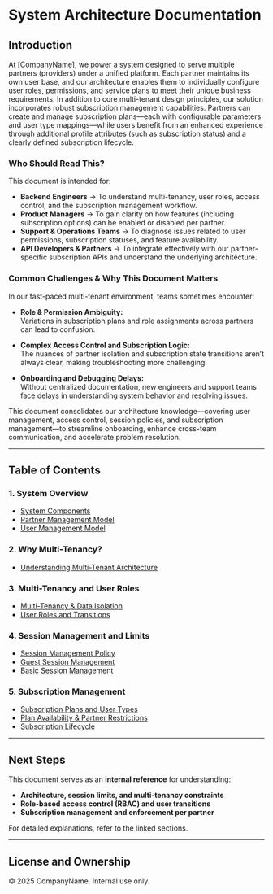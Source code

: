 # **System Architecture Documentation**

## Introduction
At [CompanyName], we power a system designed to serve multiple partners (providers) under a unified platform. Each partner maintains its own user base, and our architecture enables them to individually configure user roles, permissions, and service plans to meet their unique business requirements. In addition to core multi-tenant design principles, our solution incorporates robust subscription management capabilities. Partners can create and manage subscription plans—each with configurable parameters and user type mappings—while users benefit from an enhanced experience through additional profile attributes (such as subscription status) and a clearly defined subscription lifecycle.

### Who Should Read This?
This document is intended for:

- **Backend Engineers** → To understand multi-tenancy, user roles, access control, and the subscription management workflow.
- **Product Managers** → To gain clarity on how features (including subscription options) can be enabled or disabled per partner.
- **Support & Operations Teams** → To diagnose issues related to user permissions, subscription statuses, and feature availability.
- **API Developers & Partners** → To integrate effectively with our partner-specific subscription APIs and understand the underlying architecture.

### Common Challenges & Why This Document Matters

In our fast-paced multi-tenant environment, teams sometimes encounter:

- **Role & Permission Ambiguity:**  
  Variations in subscription plans and role assignments across partners can lead to confusion.

- **Complex Access Control and Subscription Logic:**  
  The nuances of partner isolation and subscription state transitions aren’t always clear, making troubleshooting more challenging.

- **Onboarding and Debugging Delays:**  
  Without centralized documentation, new engineers and support teams face delays in understanding system behavior and resolving issues.

This document consolidates our architecture knowledge—covering user management, access control, session policies, and subscription management—to streamline onboarding, enhance cross-team communication, and accelerate problem resolution.

---

## **Table of Contents**

### **1. System Overview**

- [System Components](./architecture/system_components.md)
- [Partner Management Model](./architecture/partner_management.md)
- [User Management Model](./architecture/user_management.md)

### **2. Why Multi-Tenancy?**

- [Understanding Multi-Tenant Architecture](./why_multi_tenancy.md)

### **3. Multi-Tenancy and User Roles**

- [Multi-Tenancy & Data Isolation](./security/multi_tenancy.md)
- [User Roles and Transitions](./security/rbac.md)

### **4. Session Management and Limits**

- [Session Management Policy](./sessions/session_management_policy.md)
- [Guest Session Management](./sessions/guest_session_management.md)
- [Basic Session Management](./sessions/basic_session_management.md)

### **5. Subscription Management**

- [Subscription Plans and User Types](./subscriptions/subscription_plans.md)
- [Plan Availability & Partner Restrictions](./subscriptions/plan_restrictions.md)
- [Subscription Lifecycle](./subscriptions/subscription_lifecycle.md)

---

## **Next Steps**
This document serves as an **internal reference** for understanding:

- **Architecture, session limits, and multi-tenancy constraints**
- **Role-based access control (RBAC) and user transitions**
- **Subscription management and enforcement per partner**

For detailed explanations, refer to the linked sections.

---

## **License and Ownership**
© 2025 CompanyName. Internal use only.
